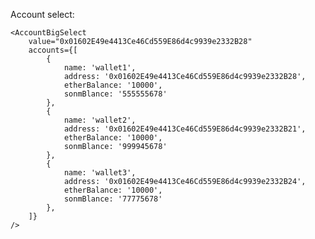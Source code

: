 Account select:

    <AccountBigSelect 
        value="0x01602E49e4413Ce46Cd559E86d4c9939e2332B28"
        accounts={[
            {
                name: 'wallet1',
                address: '0x01602E49e4413Ce46Cd559E86d4c9939e2332B28',
                etherBalance: '10000',
                sonmBlance: '555555678'
            },
            {
                name: 'wallet2',
                address: '0x01602E49e4413Ce46Cd559E86d4c9939e2332B21',
                etherBalance: '10000',
                sonmBlance: '999945678'
            },
            {
                name: 'wallet3',
                address: '0x01602E49e4413Ce46Cd559E86d4c9939e2332B24',
                etherBalance: '10000',
                sonmBlance: '77775678'
            },
        ]}
    />